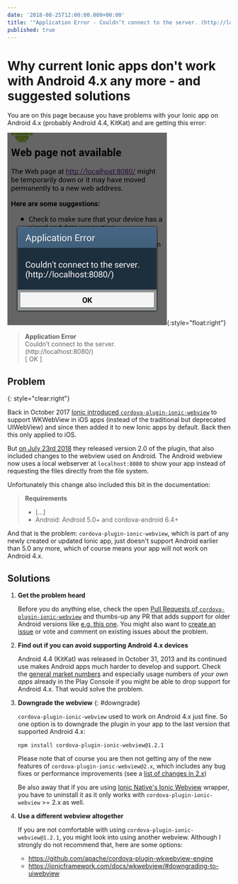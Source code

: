 ```yaml
---
date: '2018-08-25T12:00:00.000+00:00'
title: '"Application Error - Couldn’t connect to the server. (http://localhost:8080/)" with Ionic and Android 4.x + solutions'
published: true
---
```

# Why current Ionic apps don't work with Android 4.x any more - and suggested solutions

You are on this page because you have problems with your Ionic app on Android 4.x (probably Android 4.4, KitKat) and are getting this error:

![Android 4.4, Application Error: Couldn’t connect to the server. (http://localhost:8080/)](images/android-4-application-error-localhost-8080.png){:style="float:right"}

> **Application Error**  
> Couldn’t connect to the server.  
> (http://localhost:8080/)  
> [ OK ]

## Problem
{: style="clear:right"}

Back in October 2017 [Ionic introduced `cordova-plugin-ionic-webview`](https://blog.ionicframework.com/wkwebview-for-all-a-new-webview-for-ionic/) to support WKWebView in iOS apps (instead of the traditional but deprecated UIWebView) and since then added it to new Ionic apps by default. Back then this only applied to iOS.

But [on July 23rd 2018](https://github.com/ionic-team/cordova-plugin-ionic-webview/releases/tag/v2.0.0) they released version 2.0 of the plugin, that also included changes to the webview used on Android. The Android webview now uses a local webserver at `localhost:8080` to show your app instead of requesting the files directly from the file system.

Unfortunately this change also included this bit in the documentation:

> **Requirements**
> - [...]
> - Android: Android 5.0+ and cordova-android 6.4+

And that is the problem: `cordova-plugin-ionic-webview`, which is part of any newly created or updated Ionic app, just doesn't support Android earlier than 5.0 any more, which of course means your app will not work on Android 4.x.

## Solutions

1. **Get the problem heard**

   Before you do anything else, check the open [Pull Requests of `cordova-plugin-ionic-webview`](https://github.com/ionic-team/cordova-plugin-ionic-webview/pulls) and thumbs-up any PR that adds support for older Android versions like [e.g. this one](https://github.com/ionic-team/cordova-plugin-ionic-webview/pull/144). You might also want to [create an issue](https://github.com/ionic-team/cordova-plugin-ionic-webview/issues) or vote and comment on existing issues about the problem.

1. **Find out if you can avoid supporting Android 4.x devices**

   Android 4.4 (KitKat) was released in October 31, 2013 and its continued use makes Android apps much harder to develop and support. Check the [general market numbers](http://mobiledraft.com/numbers/) and especially usage numbers of _your own apps_ already in the Play Console if you might be able to drop support for Android 4.x. That would solve the problem.

1. **Downgrade the webview**
{: #downgrade}

   `cordova-plugin-ionic-webview` used to work on Android 4.x just fine. So one option is to downgrade the plugin in your app to the last version that supported Android 4.x:

   ```shell
   npm install cordova-plugin-ionic-webview@1.2.1
   ```

    Please note that of course you are then not getting any of the new features of `cordova-plugin-ionic-webview@2.x`, which includes any bug fixes or performance improvements (see a [list of changes in 2.x](https://github.com/ionic-team/cordova-plugin-ionic-webview/blob/master/CHANGELOG.md))

    Be also away that if you are using [Ionic Native's Ionic Webview](https://beta.ionicframework.com/docs/native/ionic-webview) wrapper, you have to uninstall it as it only works with `cordova-plugin-ionic-webview` >= 2.x as well.

1. **Use a different webview altogether**

   If you are not comfortable with using `cordova-plugin-ionic-webview@1.2.1`, you might look into using another webview. Although I strongly do not recommend that, here are some options:

   - https://github.com/apache/cordova-plugin-wkwebview-engine
   - https://ionicframework.com/docs/wkwebview/#downgrading-to-uiwebview
